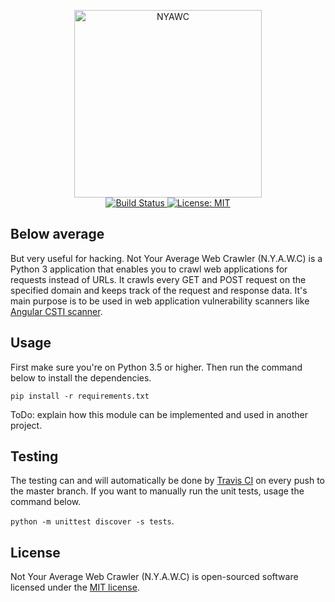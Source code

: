 <p align="center">
  <img src="https://i.imgur.com/dvyqFAP.png" width="300" height="300" alt="NYAWC">
  <br>
  <a href="https://travis-ci.com/tijme/not-your-average-web-crawler">
    <img src="https://travis-ci.com/tijme/not-your-average-web-crawler.svg?token=CRkUqxZ8WNMhxZYQUj18&amp;branch=master" alt="Build Status">
  </a>
  <a href="/tijme/not-your-average-web-crawler/blob/master/LICENSE.md">
    <img src="https://img.shields.io/badge/License-MIT-yellow.svg" alt="License: MIT">
  </a>
</p>

## Below average
But very useful for hacking. Not Your Average Web Crawler (N.Y.A.W.C) is a Python 3 application that enables you to crawl web applications for requests instead of URLs. It crawls every GET and POST request on the specified domain and keeps track of the request and response data. It's main purpose is to be used in web application vulnerability scanners like [Angular CSTI scanner](https://github.com/tijme/angular-csti-scanner).

## Usage
First make sure you're on Python 3.5 or higher. Then run the command below to install the dependencies.

`pip install -r requirements.txt`

ToDo: explain how this module can be implemented and used in another project.

## Testing

The testing can and will automatically be done by [Travis CI](https://travis-ci.com/) on every push to the master branch. If you want to manually run the unit tests, usage the command below.

`python -m unittest discover -s tests`.

## License

Not Your Average Web Crawler (N.Y.A.W.C) is open-sourced software licensed under the [MIT license](LICENSE.md).
